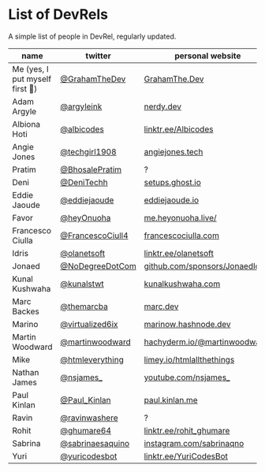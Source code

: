 # List of DevRels
A simple list of people in DevRel, regularly updated.

| name | twitter | personal website | company twitter | company website |
| ---  | ---     | ---     | -- | --- |
| Me (yes, I put myself first 🤣) | [@GrahamTheDev](https://twitter.com/GrahamTheDev) | [GrahamThe.Dev](https://grahamthe.dev/) | @YourCompanyHere | Your Company Here |
| Adam Argyle | [@argyleink](https://twitter.com/argyleink) | [nerdy.dev](https://nerdy.dev/) | [@GoogleChrome](https://twitter.com/GoogleChrome) | [google.com/chrome](https://www.google.com/chrome/) |
| Albiona Hoti | [@albicodes](https://twitter.com/albicodes) | [linktr.ee/Albicodes](https://linktr.ee/Albicodes) | [@zksync](https://twitter.com/zksync) | [zksync.io](https://zksync.io/) |
| Angie Jones | [@techgirl1908](https://twitter.com/techgirl1908) | [angiejones.tech](https://angiejones.tech/) | [blocks](https://twitter.com/blocks) | [block.xyz](https://block.xyz/) |
| Pratim | [@BhosalePratim](https://twitter.com/BhosalePratim) | ? | [@nhost](https://twitter.com/nhost) | [nhost.io](https://nhost.io/) |
| Deni | [@DeniTechh](https://twitter.com/DeniTechh) | [setups.ghost.io](https://setups.ghost.io/) | [@wearedevs](https://twitter.com/wearedevs) | [wearedevelopers.com](https://www.wearedevelopers.com/) |
| Eddie Jaoude | [@eddiejaoude](https://twitter.com/eddiejaoude) | [eddiejaoude.io](https://www.eddiejaoude.io/) | Various (OSS) | Various (OSS) |
| Favor | [@heyOnuoha](https://twitter.com/heyOnuoha) | [me.heyonuoha.live/](https://me.heyonuoha.live/) | [@ShowwcaseHQ](https://twitter.com/ShowwcaseHQ) | [showwcase.com](https://www.showwcase.com/) |
| Francesco Ciulla | [@FrancescoCiull4](https://twitter.com/FrancescoCiull4) | [francescociulla.com](https://francescociulla.com) | [@dailydotdev](https://twitter.com/dailydotdev) | [daily.dev](https://daily.dev) |
| Idris | [@olanetsoft](https://twitter.com/olanetsoft) | [linktr.ee/olanetsoft](https://linktr.ee/olanetsoft) | [@themaraverse](https://twitter.com/themaraverse) | [mara.xyz](https://mara.xyz/) |
| Jonaed | [@NoDegreeDotCom](https://twitter.com/NoDegreeDotCom) | [github.com/sponsors/JonaedIqbal](https://github.com/sponsors/JonaedIqbal) | [@EOSnFoundation](https://twitter.com/EOSnFoundation) | [eosnetwork.com](https://eosnetwork.com/) |
| Kunal Kushwaha | [@kunalstwt](https://twitter.com/kunalstwt) | [kunalkushwaha.com](https://kunalkushwaha.com) | [@CivoCloud](https://twitter.com/CivoCloud) | [civo.com](https://www.civo.com/) |
| Marc Backes | [@themarcba](https://twitter.com/themarcba) | [marc.dev](https://marc.dev/) | [@wearedevs](https://twitter.com/wearedevs) | [wearedevelopers.com](https://www.wearedevelopers.com/) |
| Marino | [@virtualized6ix](https://twitter.com/virtualized6ix) | [marinow.hashnode.dev](https://marinow.hashnode.dev/) | [@soloio_inc](https://twitter.com/soloio_inc) | [solo.io](https://www.solo.io/) |
| Martin Woodward | [@martinwoodward](https://twitter.com/martinwoodward) | [hachyderm.io/@martinwoodward](https://hachyderm.io/@martinwoodward) | [@github](https://twitter.com/GitHub) | [github.com](https://github.com/) |
| Mike | [@htmleverything](https://twitter.com/htmleverything) | [limey.io/htmlallthethings](https://limey.io/htmlallthethings) | [@plasmicapp](https://twitter.com/plasmicapp) | [plasmic.app](https://www.plasmic.app/) |
| Nathan James | [@nsjames_](https://twitter.com/nsjames_) | [youtube.com/nsjames_](https://www.youtube.com/nsjames_) | [@EOSnFoundation](https://twitter.com/EOSnFoundation) | [eosnetwork.com](https://eosnetwork.com/) |
| Paul Kinlan | [@Paul_Kinlan](https://twitter.com/Paul_Kinlan) | [paul.kinlan.me](https://paul.kinlan.me) | [@GoogleChromeDev](https://twitter.com/GoogleChromeDev) | [google.co.uk/chrome](https://www.google.co.uk/chrome) |
| Ravin | [@ravinwashere](https://twitter.com/ravinwashere) | ? | [@FlycodeHQ](https://twitter.com/FlycodeHQ) | [flycode.com](https://flycode.com/) |
| Rohit | [@ghumare64](https://twitter.com/ghumare64) | [linktr.ee/rohit_ghumare](https://linktr.ee/rohit_ghumare) | [@soloio_inc](https://twitter.com/soloio_inc) | [solo.io](https://www.solo.io/) |
| Sabrina | [@sabrinaesaquino](https://twitter.com/sabrinaesaquino) | [instagram.com/sabrinaqno](https://www.instagram.com/sabrinaqno/) | [@shakudo_io](https://twitter.com/shakudo_io) | [shakudo.io](https://www.shakudo.io/) |
| Yuri | [@yuricodesbot](https://twitter.com/yuricodesbot) | [linktr.ee/YuriCodesBot](https://linktr.ee/YuriCodesBot) | [@fonoster](https://twitter.com/fonoster) | [fonoster.com](https://fonoster.com/) |

